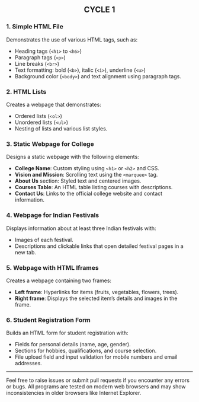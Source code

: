 <h2 align="center">
  <strong>CYCLE 1</strong>  
</h2>

### 1. Simple HTML File  
Demonstrates the use of various HTML tags, such as:
- Heading tags (`<h1>` to `<h6>`)
- Paragraph tags (`<p>`)
- Line breaks (`<br>`)
- Text formatting: bold (`<b>`), italic (`<i>`), underline (`<u>`)
- Background color (`<body>`) and text alignment using paragraph tags.

### 2. HTML Lists  
Creates a webpage that demonstrates:
- Ordered lists (`<ol>`)
- Unordered lists (`<ul>`)
- Nesting of lists and various list styles.

### 3. Static Webpage for College  
Designs a static webpage with the following elements:
- **College Name**: Custom styling using `<h1>` or `<h2>` and CSS.
- **Vision and Mission**: Scrolling text using the `<marquee>` tag.
- **About Us** section: Styled text and centered images.
- **Courses Table**: An HTML table listing courses with descriptions.
- **Contact Us**: Links to the official college website and contact information.

### 4. Webpage for Indian Festivals  
Displays information about at least three Indian festivals with:
- Images of each festival.
- Descriptions and clickable links that open detailed festival pages in a new tab.

### 5. Webpage with HTML Iframes  
Creates a webpage containing two frames:
- **Left frame**: Hyperlinks for items (fruits, vegetables, flowers, trees).
- **Right frame**: Displays the selected item’s details and images in the frame.

### 6. Student Registration Form  
Builds an HTML form for student registration with:
- Fields for personal details (name, age, gender).
- Sections for hobbies, qualifications, and course selection.
- File upload field and input validation for mobile numbers and email addresses.

---

Feel free to raise issues or submit pull requests if you encounter any errors or bugs. All programs are tested on modern web browsers and may show inconsistencies in older browsers like Internet Explorer.
